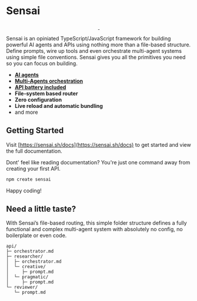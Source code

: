 # Sensai

<p align="center">
  <a aria-label="NPM version" href="https://www.npmjs.com/package/sensai">
    <img alt="" src="https://img.shields.io/npm/v/sensai.svg?style=for-the-badge&labelColor=3d3d3d">
  </a> 
  <a aria-label="Join the community" href="https://github.com/sensaihq/sensai/discussions">
    <img alt="" src="https://img.shields.io/badge/Join%20the%20community-f62681.svg?style=for-the-badge&labelColor=000000&logoWidth=20">
  </a>
</p>

Sensai is an opiniated TypeScript/JavaScript framework for building powerful AI agents and APIs using nothing more than a file-based structure. Define prompts, wire up tools and even orchestrate multi-agent systems using simple file conventions. Sensai gives you all the primitives you need so you can focus on building.

- [**AI agents**](https://sensai.sh/docs/agent/prompt)
- [**Multi-Agents orchestration**](https://sensai.sh/docs/multi-agent/orchestrator)
- [**API battery included**](https://www.sensai.sh/docs/building)
- **File-system based router**
- **Zero configuration**
- **Live reload and automatic bundling**
- and more
<!-- - and [more](https://sensai.sh/docs#features) -->

## Getting Started

Visit [https://sensai.sh/docs](https://sensai.sh/docs) to get started and view the full documentation.

Dont' feel like reading documentation? You're just one command away from creating your first API.

```sh
npm create sensai
```

Happy coding!

## Need a little taste?

With Sensai’s file-based routing, this simple folder structure defines a fully functional and complex multi-agent system with absolutely no config, no boilerplate or even code.

```
api/
├─ orchestrator.md
├─ researcher/
│  ├─ orchestrator.md
│  └─ creative/
│     ├─ prompt.md
│  └─ pragmatic/
│     ├─ prompt.md
└─ reviewer/
   └─ prompt.md
```
